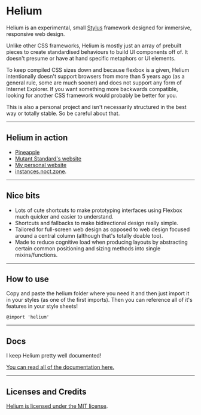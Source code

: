 # Helium

Helium is an experimental, small [Stylus]() framework designed for immersive, responsive web design.

Unlike other CSS frameworks, Helium is mostly just an array of prebuilt pieces to create standardised behaviours to build UI components off of. It doesn't presume or have at hand specific metaphors or UI elements.

To keep compiled CSS sizes down and because flexbox is a given, Helium intentionally doesn't support browsers from more than 5 years ago (as a general rule, some are much sooner) and does not support any form of Internet Explorer. If you want something more backwards compatible, looking for another CSS framework would probably be better for you.

This is also a personal project and isn't necessarily structured in the best way or totally stable. So be careful about that.

----

## Helium in action

- [Pineapple](https://github.com/dzuk-mutant/pineapple)
- [Mutant Standard's website](https://mutant.tech)
- [My personal website](https://noct.zone)
- [instances.noct.zone](http://instances.noct.zone).


----

## Nice bits

- Lots of cute shortcuts to make prototyping interfaces using Flexbox much quicker and easier to understand.
- Shortcuts and fallbacks to make bidirectional design really simple.
- Tailored for full-screen web design as opposed to web design focused around a central column (although that's totally doable too).
- Made to reduce cognitive load when producing layouts by abstracting certain common positioning and sizing methods into single mixins/functions.

----

## How to use

Copy and paste the helium folder where you need it and then just import it in your styles (as one of the first imports). Then you can reference all of it's features in your style sheets!

```
@import 'helium'

```
----

## Docs

I keep Helium pretty well documented!

[You can read all of the documentation here.](docs/docs.md)


----

## Licenses and Credits

[Helium is licensed under the MIT license](license.txt).
